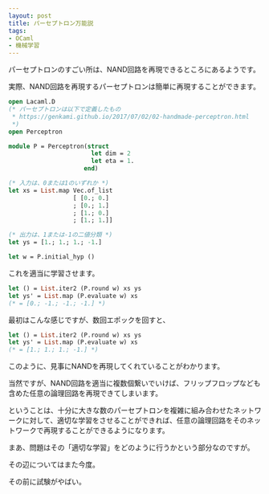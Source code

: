 ```yaml
---
layout: post
title: パーセプトロン万能説
tags:
- OCaml
- 機械学習
---
```


パーセプトロンのすごい所は、NAND回路を再現できるところにあるようです。

実際、NAND回路を再現するパーセプトロンは簡単に再現することができます。

```ocaml
open Lacaml.D
(* パーセプトロンは以下で定義したもの
 * https://genkami.github.io/2017/07/02/02-handmade-perceptron.html
 *)
open Perceptron

module P = Perceptron(struct
                       let dim = 2
                       let eta = 1.
                     end)

(* 入力は、0または1のいずれか *)
let xs = List.map Vec.of_list
                  [ [0.; 0.]
                  ; [0.; 1.]
                  ; [1.; 0.]
                  ; [1.; 1.]]

(* 出力は、1または-1の二値分類 *)
let ys = [1.; 1.; 1.; -1.]

let w = P.initial_hyp ()
```

これを適当に学習させます。

```ocaml
let () = List.iter2 (P.round w) xs ys
let ys' = List.map (P.evaluate w) xs
(* = [0.; -1.; -1.; -1.] *)
```

最初はこんな感じですが、数回エポックを回すと、

```ocaml
let () = List.iter2 (P.round w) xs ys
let ys' = List.map (P.evaluate w) xs
(* = [1.; 1.; 1.; -1.] *)
```

このように、見事にNANDを再現してくれていることがわかります。

当然ですが、NAND回路を適当に複数個繋いでいけば、フリップフロップなども含めた任意の論理回路を再現できてしまいます。

ということは、十分に大きな数のパーセプトロンを複雑に組み合わせたネットワークに対して、適切な学習をさせることができれば、任意の論理回路をそのネットワークで再現することができるようになります。

まあ、問題はその「適切な学習」をどのように行うかという部分なのですが。

その辺についてはまた今度。

その前に試験がやばい。
